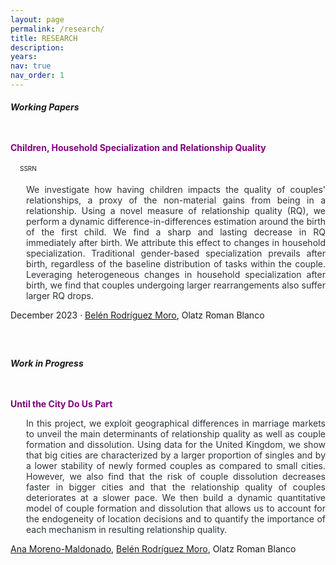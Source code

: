 ```yaml
---
layout: page
permalink: /research/
title: RESEARCH
description: 
years: 
nav: true
nav_order: 1
---
```


<style>
  .container .jumbotron {
    padding-top: 10px; /* Adjust as needed */
    padding-bottom: 10px; /* Adjust as needed */
  }

  .btn-ssrn {
    display: inline-block;
    padding: 5px 5px; /* Adjust padding as needed */
    background-color: $grey-color-light ; /* Same as background color */
    color: #1C1C1D; /* Button text color */
    text-decoration: none;
    border: 0px solid #8e7bd0; /* Button border color */
    border-radius: 10px; /* Make borders round */
    font-size: 10px;
    margin-left: 10px; /* Adjust margin as needed */
  }

  .btn-ssrn:hover {
    background-color: #c7bbc9; /* Hover background color */
    color: #1C1C1D;
  }
</style>

<h5><strong>Working Papers</strong></h5>

<div class="container">
<div class="jumbotron">
  <p style="color: purple;"><strong><span>Children, Household Specialization and Relationship Quality</span></strong></p>
  <a href="https://papers.ssrn.com/sol3/papers.cfm?abstract_id=4669645" target="_blank" class="btn-ssrn">SSRN</a>

  <p style="text-align: justify; margin-left: 25px; color: #2c3237">
    We investigate how having children impacts the quality of couples' relationships, a proxy of the non-material gains from being in a relationship. Using a novel measure of relationship quality (RQ), we perform a dynamic difference-in-differences estimation around the birth of the first child. We find a sharp and lasting decrease in RQ immediately after birth. We attribute this effect to changes in household specialization. Traditional gender-based specialization prevails after birth, regardless of the baseline distribution of tasks within the couple. Leveraging heterogeneous changes in household specialization after birth, we find that couples undergoing larger rearrangements also suffer larger RQ drops.
  </p>

  <p>December 2023 · <a target="_blank" href="https://sites.google.com/view/belrodoro/about-me">Belén Rodríguez Moro</a>, Olatz Roman Blanco</p>
</div>
</div>

<br>


<h5><strong>Work in Progress</strong></h5>

<div class="container">
<div class="jumbotron">
  <p style="color: purple;"><strong><span>Until the City Do Us Part</span></strong></p>

  <p style="text-align: justify; margin-left: 25px; color: #2c3237">
    In this project, we exploit geographical differences in marriage markets to unveil the main determinants of relationship quality as well as couple formation and dissolution. Using data for the United Kingdom, we show that big cities are characterized by a larger proportion of singles and by a lower stability of newly formed couples as compared to small cities. However, we also find that the risk of couple dissolution decreases faster in bigger cities and that the relationship quality of couples deteriorates at a slower pace. We then build a dynamic quantitative model of couple formation and dissolution that allows us to account for the endogeneity of location decisions and to quantify the importance of each mechanism in resulting relationship quality.
  </p>

  <p><a target="_blank" href="https://sites.google.com/view/ana-moreno-maldonado/main?authuser=0">Ana Moreno-Maldonado</a>, <a target="_blank" href="https://sites.google.com/view/belrodoro/about-me">Belén Rodríguez Moro</a>, Olatz Roman Blanco</p>
</div>
</div>


